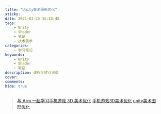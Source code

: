```yaml
---
title: "Unity美术图形优化"
sticky: 
date: 2021-03-26 16:18:48
tags:
    - Unity
    - Shader
    - 笔记
    - 技术美术
categories:
    - 学习笔记
keywords:
    - Unity
    - Shader
    - 笔记
description: 课程关键点记录
cover: 
comments:
hide: true
---
```


> [与 Arm 一起学习手机游戏 3D 美术优化](https://blogs.unity3d.com/cn/2021/02/01/learn-3d-art-optimization-for-mobile-with-arm/)
> [手机游戏3D美术优化](https://www.yuque.com/docs/share/2d9699b6-0379-4d48-b876-d33967a98fe0?#)
> [unity美术图形优化](https://www.wolai.com/bfGxje7kvDDPwv6sh2XQeT)

## 